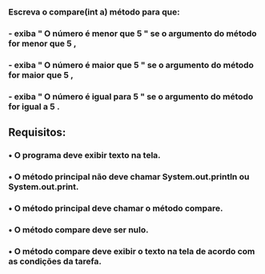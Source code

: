 ### Escreva o compare(int a) método para que:
### - exiba " O número é menor que 5 " se o argumento do método for menor que 5 ,
### - exiba " O número é maior que 5 " se o argumento do método for maior que 5 ,
### - exiba " O número é igual para 5 " se o argumento do método for igual a 5 .
##
## Requisitos:
### •	O programa deve exibir texto na tela.

### •	O método principal não deve chamar System.out.println ou System.out.print.

### •	O método principal deve chamar o método compare.

### •	O método compare deve ser nulo.

### •	O método compare deve exibir o texto na tela de acordo com as condições da tarefa.
